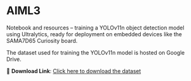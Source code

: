# AIML3
Notebook and resources – training a YOLOv11n object detection model using Ultralytics, ready for deployment on embedded devices like the SAMA7D65 Curiosity board.

The dataset used for training the YOLOv11n model is hosted on Google Drive.

📎 **Download Link**: [Click here to download the dataset](https://drive.google.com/file/d/144GhTKbNZmpNj-yNf_bXYBdt0ufrUf8h/view?usp=drive_link)
